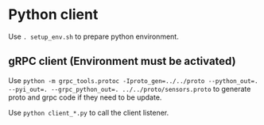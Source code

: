 # Python client

Use `. setup_env.sh` to prepare python environment.

## gRPC client (Environment must be activated)

Use `python -m grpc_tools.protoc -Iproto_gen=../../proto --python_out=. --pyi_out=. --grpc_python_out=. ../../proto/sensors.proto` to generate proto and grpc code if they need to be update.

Use `python client_*.py` to call the client listener.